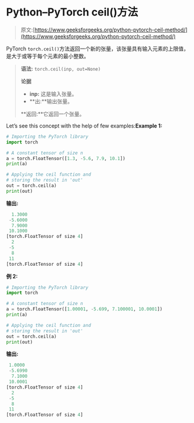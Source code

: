 # Python–PyTorch ceil()方法

> 原文:[https://www.geeksforgeeks.org/python-pytorch-ceil-method/](https://www.geeksforgeeks.org/python-pytorch-ceil-method/)

PyTorch `torch.ceil()`方法返回一个新的张量，该张量具有输入元素的上限值，是大于或等于每个元素的最小整数。

> **语法:** `torch.ceil(inp, out=None)`
> 
> **论据**
> 
> *   **inp:** 这是输入张量。
> *   **出:**输出张量。
> 
> **返回:**它返回一个张量。

Let’s see this concept with the help of few examples:**Example 1:**

```py
# Importing the PyTorch library 
import torch 

# A constant tensor of size n
a = torch.FloatTensor([1.3, -5.6, 7.9, 10.1])
print(a)

# Applying the ceil function and 
# storing the result in 'out'
out = torch.ceil(a)
print(out)
```

**输出:**

```py
  1.3000
 -5.6000
  7.9000
 10.1000
[torch.FloatTensor of size 4]
  2
 -5
  8
 11
[torch.FloatTensor of size 4]

```

**例 2:**

```py
# Importing the PyTorch library 
import torch 

# A constant tensor of size n
a = torch.FloatTensor([1.00001, -5.699, 7.100001, 10.0001])
print(a)

# Applying the ceil function and 
# storing the result in 'out'
out = torch.ceil(a)
print(out) 
```

**输出:**

```py
 1.0000
 -5.6990
  7.1000
 10.0001
[torch.FloatTensor of size 4]
  2
 -5
  8
 11
[torch.FloatTensor of size 4]

```